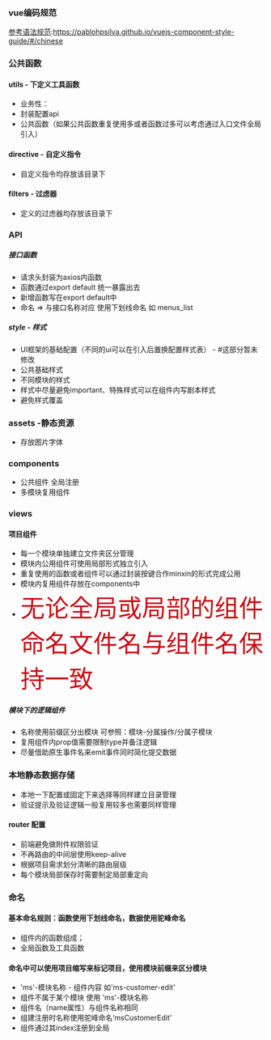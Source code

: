 ﻿
### vue编码规范
[参考语法规范](https://pablohpsilva.github.io/vuejs-component-style-guide/#/chinese):https://pablohpsilva.github.io/vuejs-component-style-guide/#/chinese

### 公共函数
#### utils - 下定义工具函数
* 业务性：
* 封装配置api
* 公共函数（如果公共函数重复使用多或者函数过多可以考虑通过入口文件全局引入）
#### directive - 自定义指令
* 自定义指令均存放该目录下
#### filters - 过虑器
* 定义的过虑器均存放该目录下
  
  
### API
##### 接口函数
* 请求头封装为axios内函数
* 函数通过export default 统一暴露出去
* 新增函数写在export default中
* 命名 =>  与接口名称对应 使用下划线命名 如 menus_list
##### style - 样式
* UI框架的基础配置（不同的ui可以在引入后置换配置样式表） - #这部分暂未修改
* 公共基础样式
* 不同模块的样式
* 样式中尽量避免important、特殊样式可以在组件内写剧本样式
* 避免样式覆盖
### assets -静态资源
* 存放图片字体
  
  
### components
  * 公共组件 全局注册
  * 多模块复用组件
  
  
###  views
#### 项目组件
  * 每一个模块单独建立文件夹区分管理
  * 模块内公用组件可使用局部形式独立引入
  * 重复使用的函数或者组件可以通过封装按键合作minxin的形式完成公用
  * 模块内复用组件存放在components中
  * <font color=#ca0c16 size=12 face="微软雅黑">无论全局或局部的组件命名文件名与组件名保持一致</font>
##### 模块下的逻辑组件
  * 名称使用前缀区分出模块 可参照：模块-分属操作/分属子模块
  * 复用组件内prop值需要限制type并备注逻辑
  * 尽量借助原生事件名来emit事件同时简化提交数据
  
  
### 本地静态数据存储
* 本地一下配置或固定下来选择等同样建立目录管理
* 验证提示及验证逻辑一般复用较多也需要同样管理
#### router 配置
* 前端避免做附件权限验证
* 不再路由的中间层使用keep-alive
* 根据项目需求划分清晰的路由层级
* 每个模块局部保存时需要制定局部重定向
  
  
### 命名
#### 基本命名规则：函数使用下划线命名，数据使用驼峰命名
* 组件内的函数组成；
* 全局函数及工具函数
#### 命名中可以使用项目缩写来标记项目，使用模块前缀来区分模块
* 'ms'-模块名称 - 组件内容    如'ms-customer-edit'
* 组件不属于某个模块 使用  'ms'-模块名称
* 组件名（name属性）与组件名称相同
* 组建注册时名称使用驼峰命名‘msCustomerEdit’
* 组件通过其index注册到全局

